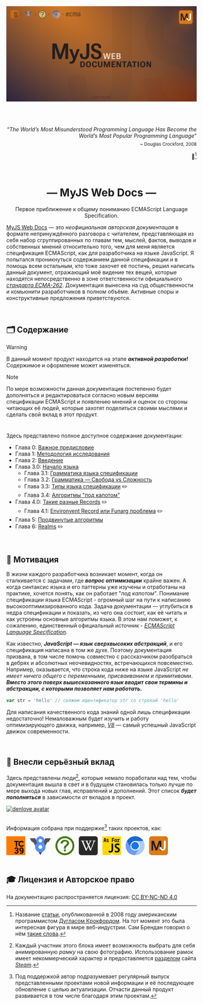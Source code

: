 <div align='center'>
    <img src='./static/img/ecma-big.png'>
</div>

<br><br>

<div align='right'>
    <q><i>The World’s Most Misunderstood Programming Language Has Become the World’s Most Popular Programming Language</i></q>
    <br>
    <sub>~ Douglas Crockford, 2008</sub>

📜[^1]

</div><br>

<hgroup>
    <h1 align='center'>— MyJS Web Docs —</h1>
    <p align='center'>Первое приближение к общему пониманию ECMAScript Language Specification.</p>
</hgroup>

[MyJS Web Docs](https://github.com/denlove/myJS) — это _неофициальная авторская документацая_ в
формате непринуждённого разговора с читателем, представляющая из себя набор сгруппированных по
главам тем, мыслей, фактов, выводов и собственных мнений относительно того, чем для меня является
спецификация ECMAScript, как для разработчика на языке JavaScript. Я попытался проникнуться
содержанием данной спецификации и в помощь всем остальным, кто тоже захочет её постичь, решил
написать данный документ, отражающий моё видение тех вещей, которые находятся непосредственно в зоне
ответственности официального
[_стандарта ECMA-262_](https://ecma-international.org/publications-and-standards/standards/ecma-262/).
Документация вынесена на суд общественности и комьюнити разработчиков в полном объёме. Активные
споры и конструктивные предложения приветствуются.

<br>

## 🗂️ Содержание

> [!WARNING]  
> В данный момент продукт находится на этапе _**активной разработки!**_ Содержимое и оформление
> может изменяться.

> [!NOTE]  
> По мере возможности данная документация постепенно будет дополняться и редактироваться согласно
> новым версиям спецификации ECMAScript и появлению мнений и оценок со стороны читающих её людей,
> которые захотят поделиться своими мыслями и сделать свой вклад в этот продукт.

#

Здесь представлено полное доступное содержание документации:

-   Глава 0: [Важное предисловие](https://mjdocs.github.io/myJS/docs/preface)
-   Глава 1: [Методология исследования](https://mjdocs.github.io/myJS/docs/methodology)
-   Глава 2: [Введение](https://mjdocs.github.io/myJS/docs/introduction)
-   Глава 3.0: [Начало языка](https://mjdocs.github.io/myJS/docs/language-beginning)
    -   Глава 3.1:
        [Грамматика языка спецификации](https://mjdocs.github.io/myJS/docs/language-beginning/language-grammar)
    -   Глава 3.2:
        [Грамматика — Свобода vs Сложность](https://mjdocs.github.io/myJS/docs/language-beginning/grammar-freedom-vs-complexity)
    -   Глава 3.3:
        [Типы языка спецификации](https://mjdocs.github.io/myJS/docs/language-beginning/language-spec-types)
        ✏️
    -   Глава 3.4:
        [Алгоритмы "под капотом"](https://mjdocs.github.io/myJS/docs/language-beginning/algorithms-under-the-hood)
-   Глава 4.0: [Такие разные Records](https://mjdocs.github.io/myJS/docs/records) ✏️
    -   Глава 4.1:
        [Environvent Record или Funarg проблема](https://mjdocs.github.io/myJS/docs/records/environment-record)
        ✏️
-   Глава 5: [Продвинутые алгоритмы](https://mjdocs.github.io/myJS/docs/advanced-algorithms)
-   Глава 6: [Realms](https://mjdocs.github.io/myJS/docs/realms) ✏️

<br>

## 🍰 Мотивация

В жизни каждого разработчика возникает момент, когда он сталкивается с задачами, где **_вопрос
оптимизации_** крайне важен. А когда синтаксис языка и его паттерны уже изучены и отработаны на
практике, хочется понять, как он работает "_под капотом_". Понимание спецификации языка ECMAScript -
огромный шаг на пути к написанию высокооптимизированного кода. Задача документации — углубиться в
недра спецификации и показать, из чего она состоит, как её читать и как устроены основные алгоритмы
языка. В этом нам поможет, к сожалению, единственный официальный источник -
[_ECMAScript Language Specification_](https://tc39.es/ecma262/multipage/).

Как известно, **_JavaScript — язык сверхвысоких абстракций_**, и его спецификация написана в том же
духе. Поэтому документация призвана, в том числе помочь совместно с рассказчиком разобраться в
дебрях и абсолютных неочевидностях, встречающихся повсеместно. Например, оказывается, что строка
кода ниже на языке JavaScript _не имеет ничего общего с переменными, присваиванием и примитивами_.
**_Вместо этого поверх вышесказанного язык вводит свои термины и абстракции, с которыми позволяет
нам работать._**

```js
var str = 'hello' // свяжем идентификатор str со строкой 'hello'
```

Для написания качественного кода знаний одной лишь спецификации недостаточно! Немаловажным будет
изучить и работу оптимизирующего движка, например, [_V8_](https://v8.dev/blog) — самый успешный
JavaScript движок современности.

<br>

## 🚀 Внесли серьёзный вклад

Здесь представлены люди[^2], которые немало поработали над тем, чтобы документация вышла в свет и в
будущем становилась только лучше по мере выхода новых глав, исправлений и дополнений. Этот список
**_будет пополняться_** в зависимости от вкладов в проект.

<div>
    <a href='https://github.com/denlove'>
        <img width='170' height='170' src="./static/img/profile.png" alt="denlove avatar" />
    </a>
</div>
<br>

Информация собрана при поддержке[^3] таких проектов, как:

<div align='left'>
    <a href='https://tc39.es/'><img src="./static/img/tc39.png" height="50"></a>
    &nbsp;
    <a href='https://v8.dev/'><img src='./static/img/v8.png' height='50'></a>
    &nbsp;
    <a href='https://spec.whatwg.org/'><img src="./static/img/whatwg.png" height="50"></a>
    &nbsp;
    <a href='https://www.wikipedia.org/'><img src="./static/img/wiki.png" height="50"></a>
    &nbsp;
    <a href='https://www.youtube.com/@AsForJS'><img src="./static/img/asforjs.png" height="50"></a>
    &nbsp;
    <a href='https://www.chromium.org/Home/'><img src='./static/img/chromium.png' height='50'></a>
    &nbsp;
    <a href='https://github.com/mjdocs'><img src="./static/img/myJS.png" height="50"></a>
</div>

<br>

## 🎓 Лицензия и Авторское право

На документацию распространяется лицензия:
[CC BY-NC-ND 4.0](https://creativecommons.org/licenses/by-nc-nd/4.0/)

[^1]:
    Название [статьи](https://crockford.com/javascript/popular.html), опубликованной в 2008 году
    американским программистом
    [Дугласом Крокфордом](https://en.wikipedia.org/wiki/Douglas_Crockford). На тот момент это была
    интересная фигура в мире веб-индустрии. Сам Брендан говорил о нём
    [такие слова](<https://brendaneich.com/2005/06/javascript-1-2-and-in-between/#:~:text=top%20of%20it.%20(-,I%20don%E2%80%99t%20agree%20with%20everything%20Doug%20Crockford%20writes%20at%20the%20last%20two%20links%2C%20but%20most%20of%20his%20arrows%20hit%20their%20targets.,-)>).

[^2]:
    Каждый участник этого блока имеет возможность выбрать для себя анимированную _рамку_ на свою
    фотографию. Использование рамок имеет некоммерческий характер и предоставляется
    [разделом](https://store.steampowered.com/points/shop/c/avatar/cluster/1) сайта
    [_Steam_](https://store.steampowered.com/).

[^3]:
    Под поддержкой автор подразумевает регулярный выпуск представленными проектами новой информации
    и её последующее обновление с целью актуализации. Отчасти данный продукт развивается в том числе
    благодаря этим проектам.
